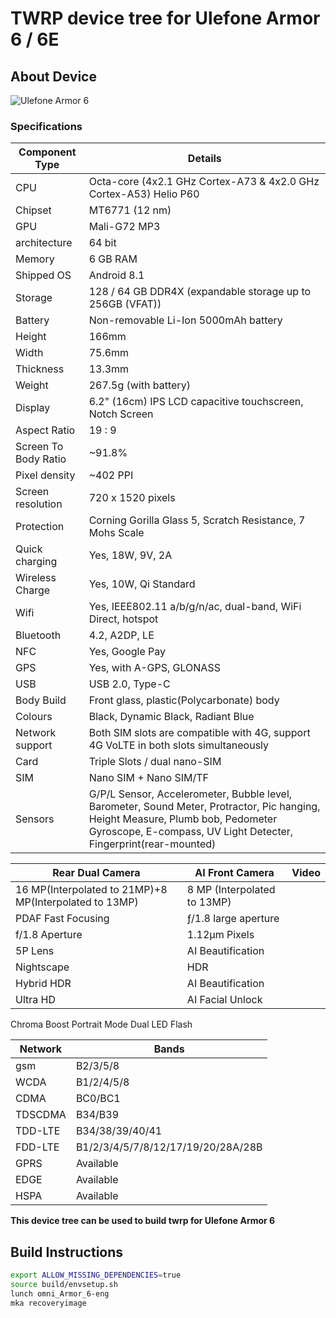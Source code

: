# TWRP device tree for Ulefone Armor 6 / 6E

## About Device

![Ulefone Armor 6](http://ulefone.com/images/armor-series/armor6/armor-6-features-bg-24.jpg)

### Specifications


Component Type | Details
--------------|-------
CPU     | Octa-core (4x2.1 GHz Cortex-A73 & 4x2.0 GHz Cortex-A53) Helio P60
Chipset | MT6771 (12 nm)
GPU     | Mali-G72 MP3
architecture | 64 bit
Memory  | 6 GB RAM
Shipped OS | Android 8.1
Storage | 128 / 64 GB DDR4X (expandable storage up to 256GB (VFAT))
Battery | Non-removable Li-Ion 5000mAh battery
Height | 166mm
Width | 75.6mm
Thickness | 13.3mm
Weight | 267.5g (with battery)
Display | 6.2" (16cm) IPS LCD capacitive touchscreen, Notch Screen
Aspect Ratio | 19 : 9
Screen To Body Ratio | ~91.8%
Pixel density | ~402 PPI
Screen resolution | 720 x 1520 pixels
Protection | Corning Gorilla Glass 5, Scratch Resistance, 7 Mohs Scale
Quick charging | Yes, 18W, 9V, 2A
Wireless Charge | Yes, 10W, Qi Standard
Wifi | Yes, IEEE802.11 a/b/g/n/ac, dual-band, WiFi Direct, hotspot 
Bluetooth | 4.2, A2DP, LE
NFC | Yes, Google Pay
GPS | Yes, with A-GPS, GLONASS
USB | USB 2.0, Type-C
Body Build | Front glass, plastic(Polycarbonate) body
Colours | Black, Dynamic Black, Radiant Blue
Network support | Both SIM slots are compatible with 4G, support 4G VoLTE in both slots simultaneously
Card | Triple Slots / dual nano-SIM
SIM | Nano SIM + Nano SIM/TF
Sensors | G/P/L Sensor, Accelerometer, Bubble level, Barometer, Sound Meter, Protractor, Pic hanging, Height Measure, Plumb bob, Pedometer Gyroscope, E-compass, UV Light Detecter, Fingerprint(rear-mounted)


Rear Dual Camera | AI Front Camera | Video
----------------|---------------|-----
16 MP(Interpolated to 21MP)+8 MP(Interpolated to 13MP) | 8 MP (Interpolated to 13MP)
PDAF Fast Focusing | ƒ/1.8 large aperture
f/1.8 Aperture | 1.12μm Pixels
5P Lens | AI Beautification
Nightscape | HDR
Hybrid HDR | AI Beautification
Ultra HD | AI Facial Unlock
Chroma Boost
Portrait Mode
Dual LED Flash

Network | Bands
-------|-----
gsm | B2/3/5/8
WCDA | B1/2/4/5/8
CDMA | BC0/BC1
TDSCDMA | B34/B39
TDD-LTE | B34/38/39/40/41
FDD-LTE | B1/2/3/4/5/7/8/12/17/19/20/28A/28B
GPRS | Available
EDGE | Available
HSPA | Available

**This device tree can be used to build twrp for Ulefone Armor 6**

## Build Instructions
```sh
export ALLOW_MISSING_DEPENDENCIES=true
source build/envsetup.sh
lunch omni_Armor_6-eng
mka recoveryimage
```

